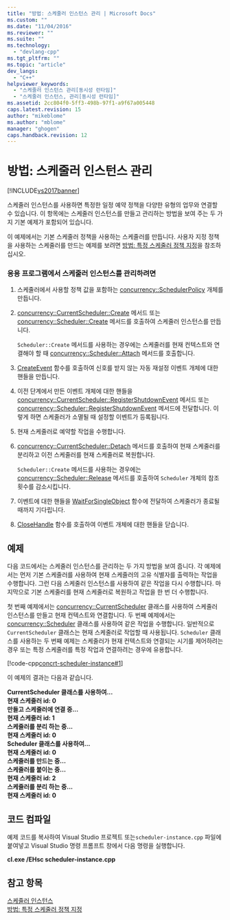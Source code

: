 ```yaml
---
title: "방법: 스케줄러 인스턴스 관리 | Microsoft Docs"
ms.custom: ""
ms.date: "11/04/2016"
ms.reviewer: ""
ms.suite: ""
ms.technology: 
  - "devlang-cpp"
ms.tgt_pltfrm: ""
ms.topic: "article"
dev_langs: 
  - "C++"
helpviewer_keywords: 
  - "스케줄러 인스턴스 관리[동시성 런타임]"
  - "스케줄러 인스턴스, 관리[동시성 런타임]"
ms.assetid: 2cc804f0-5ff3-498b-97f1-a9f67a005448
caps.latest.revision: 15
author: "mikeblome"
ms.author: "mblome"
manager: "ghogen"
caps.handback.revision: 12
---
```

# 방법: 스케줄러 인스턴스 관리
[!INCLUDE[vs2017banner](../../assembler/inline/includes/vs2017banner.md)]

스케줄러 인스턴스를 사용하면 특정한 일정 예약 정책을 다양한 유형의 업무와 연결할 수 있습니다.  이 항목에는 스케줄러 인스턴스를 만들고 관리하는 방법을 보여 주는 두 가지 기본 예제가 포함되어 있습니다.  
  
 이 예제에서는 기본 스케줄러 정책을 사용하는 스케줄러를 만듭니다.  사용자 지정 정책을 사용하는 스케줄러를 만드는 예제를 보려면 [방법: 특정 스케줄러 정책 지정](../../parallel/concrt/how-to-specify-specific-scheduler-policies.md)을 참조하십시오.  
  
### 응용 프로그램에서 스케줄러 인스턴스를 관리하려면  
  
1.  스케줄러에서 사용할 정책 값을 포함하는 [concurrency::SchedulerPolicy](../../parallel/concrt/reference/schedulerpolicy-class.md) 개체를 만듭니다.  
  
2.  [concurrency::CurrentScheduler::Create](../Topic/CurrentScheduler::Create%20Method.md) 메서드 또는 [concurrency::Scheduler::Create](../Topic/Scheduler::Create%20Method.md) 메서드를 호출하여 스케줄러 인스턴스를 만듭니다.  
  
     `Scheduler::Create` 메서드를 사용하는 경우에는 스케줄러를 현재 컨텍스트와 연결해야 할 때 [concurrency::Scheduler::Attach](../Topic/Scheduler::Attach%20Method.md) 메서드를 호출합니다.  
  
3.  [CreateEvent](http://msdn.microsoft.com/library/windows/desktop/ms682396) 함수를 호출하여 신호를 받지 않는 자동 재설정 이벤트 개체에 대한 핸들을 만듭니다.  
  
4.  이전 단계에서 만든 이벤트 개체에 대한 핸들을 [concurrency::CurrentScheduler::RegisterShutdownEvent](../Topic/CurrentScheduler::RegisterShutdownEvent%20Method.md) 메서드 또는 [concurrency::Scheduler::RegisterShutdownEvent](../Topic/Scheduler::RegisterShutdownEvent%20Method.md) 메서드에 전달합니다.  이렇게 하면 스케줄러가 소멸될 때 설정할 이벤트가 등록됩니다.  
  
5.  현재 스케줄러로 예약할 작업을 수행합니다.  
  
6.  [concurrency::CurrentScheduler::Detach](../Topic/CurrentScheduler::Detach%20Method.md) 메서드를 호출하여 현재 스케줄러를 분리하고 이전 스케줄러를 현재 스케줄러로 복원합니다.  
  
     `Scheduler::Create` 메서드를 사용하는 경우에는 [concurrency::Scheduler::Release](../Topic/Scheduler::Release%20Method.md) 메서드를 호출하여 `Scheduler` 개체의 참조 횟수를 감소시킵니다.  
  
7.  이벤트에 대한 핸들을 [WaitForSingleObject](http://msdn.microsoft.com/library/windows/desktop/ms687032) 함수에 전달하여 스케줄러가 종료될 때까지 기다립니다.  
  
8.  [CloseHandle](http://msdn.microsoft.com/library/windows/desktop/ms724211) 함수를 호출하여 이벤트 개체에 대한 핸들을 닫습니다.  
  
## 예제  
 다음 코드에서는 스케줄러 인스턴스를 관리하는 두 가지 방법을 보여 줍니다.  각 예제에서는 먼저 기본 스케줄러를 사용하여 현재 스케줄러의 고유 식별자를 출력하는 작업을 수행합니다.  그런 다음 스케줄러 인스턴스를 사용하여 같은 작업을 다시 수행합니다.  마지막으로 기본 스케줄러를 현재 스케줄러로 복원하고 작업을 한 번 더 수행합니다.  
  
 첫 번째 예제에서는 [concurrency::CurrentScheduler](../../parallel/concrt/reference/currentscheduler-class.md) 클래스를 사용하여 스케줄러 인스턴스를 만들고 현재 컨텍스트와 연결합니다.  두 번째 예제에서는 [concurrency::Scheduler](../../parallel/concrt/reference/scheduler-class.md) 클래스를 사용하여 같은 작업을 수행합니다.  일반적으로 `CurrentScheduler` 클래스는 현재 스케줄러로 작업할 때 사용됩니다.  `Scheduler` 클래스를 사용하는 두 번째 예제는 스케줄러가 현재 컨텍스트와 연결되는 시기를 제어하려는 경우 또는 특정 스케줄러를 특정 작업과 연결하려는 경우에 유용합니다.  
  
 [!code-cpp[concrt-scheduler-instance#1](../../parallel/concrt/codesnippet/CPP/how-to-manage-a-scheduler-instance_1.cpp)]  
  
 이 예제의 결과는 다음과 같습니다.  
  
  **CurrentScheduler 클래스를 사용하여...**  
**현재 스케줄러 id: 0**  
**만들고 스케줄러에 연결 중...**  
**현재 스케줄러 id: 1**  
**스케줄러를 분리 하는 중...**  
**현재 스케줄러 id: 0**  
**Scheduler 클래스를 사용하여...**  
**현재 스케줄러 id: 0**  
**스케줄러를 만드는 중...**  
**스케줄러를 붙이는 중...**  
**현재 스케줄러 id: 2**  
**스케줄러를 분리 하는 중...**  
**현재 스케줄러 id: 0**   
## 코드 컴파일  
 예제 코드를 복사하여 Visual Studio 프로젝트 또는`scheduler-instance.cpp` 파일에 붙여넣고 Visual Studio 명령 프롬프트 창에서 다음 명령을 실행합니다.  
  
 **cl.exe \/EHsc scheduler\-instance.cpp**  
  
## 참고 항목  
 [스케줄러 인스턴스](../../parallel/concrt/scheduler-instances.md)   
 [방법: 특정 스케줄러 정책 지정](../../parallel/concrt/how-to-specify-specific-scheduler-policies.md)
